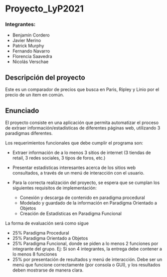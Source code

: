 # Proyecto_LyP2021
### Integrantes:
* Benjamín Cordero
* Javier Merino
* Patrick Murphy
* Fernando Navarro
* Florencia Saavedra
* Nicolás Verschae

## Descripción del proyecto

Este es un comparador de precios que busca en Paris, Ripley y Linio por el precio de un item en común.

## Enunciado

El proyecto consiste en una aplicación que permita automatizar el proceso de extraer información/estadísticas de diferentes páginas web, utilizando 3 paradigmas diferentes.

Los requerimientos funcionales que debe cumplir el programa son:

* Extraer información de a lo menos 3 sitios de internet (3 tiendas de retail, 3 redes sociales, 3 tipos de foros, etc.)
* Presentar estadísticas interesantes acerca de los sitios web consultados, a través de un menú de interacción con el usuario.
* Para la correcta realización del proyecto, se espera que se cumplan los siguientes requisitos de implementación:

  * Conexión y descarga de contenido en paradigma procedural
  * Modelado y guardado de la información en Paradigma Orientado a Objetos
  * Creación de Estadísticas en Paradigma Funcional

La forma de evaluación será como sigue

* 25% Paradigma Procedural
* 25% Paradigma Orientado a Objetos
* 25% Paradigma Funcional, donde se piden a lo menos 2 funciones por integrante del grupo. Ej: Si son 4 integrantes, la entrega debe contener a lo menos 8 funciones
* 25% por presentación de resultados y menú de interacción. Debe ser un menú que funcione correctamente (por consola o GUI), y los resultados deben mostrarse de manera clara.
